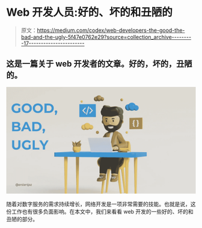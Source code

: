 # Web 开发人员:好的、坏的和丑陋的

> 原文：<https://medium.com/codex/web-developers-the-good-the-bad-and-the-ugly-5f47e0762e29?source=collection_archive---------17----------------------->

## 这是一篇关于 web 开发者的文章。好的，坏的，丑陋的。

![](img/52a52d1eb4b0f5951bdadfcf343b02d4.png)

随着对数字服务的需求持续增长，网络开发是一项非常需要的技能。也就是说，这份工作也有很多负面影响。在本文中，我们来看看 web 开发的一些好的、坏的和丑陋的部分。